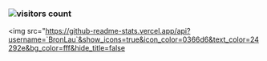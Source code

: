### ![visitors count](https://visitors-by-url-pls-dont-use-this-in-your-repo.vercel.app/`BronLau`-github-readme)
<img src="https://github-readme-stats.vercel.app/api?username=`BronLau`&show_icons=true&icon_color=0366d6&text_color=24292e&bg_color=fff&hide_title=false


